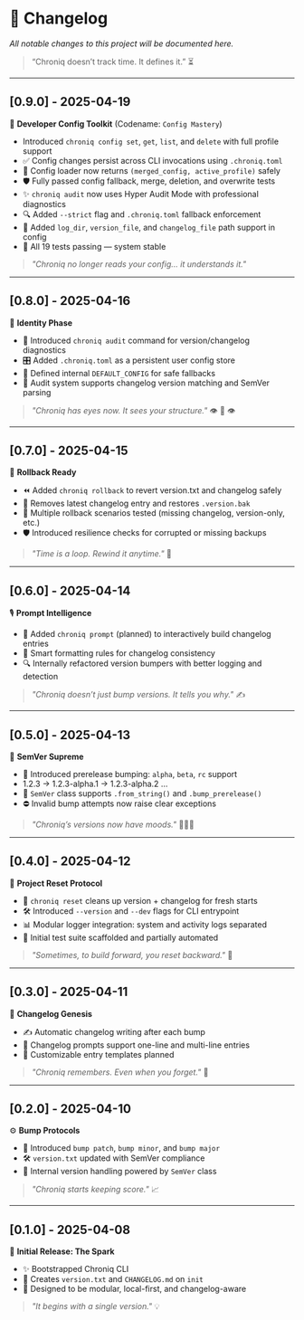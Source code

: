 # 📜 Changelog  

_All notable changes to this project will be documented here._  
> “Chroniq doesn’t track time. It defines it.” ⏳

---

## [0.9.0] - 2025-04-19  

🧰 **Developer Config Toolkit** (Codename: `Config Mastery`)  

- Introduced `chroniq config set`, `get`, `list`, and `delete` with full profile support  
- ✅ Config changes persist across CLI invocations using `.chroniq.toml`  
- 🔐 Config loader now returns `(merged_config, active_profile)` safely  
- 🛡️ Fully passed config fallback, merge, deletion, and overwrite tests  
- ✨ `chroniq audit` now uses Hyper Audit Mode with professional diagnostics  
- 🔍 Added `--strict` flag and `.chroniq.toml` fallback enforcement  
- 📂 Added `log_dir`, `version_file`, and `changelog_file` path support in config  
- 🧪 All 19 tests passing — system stable  

> _"Chroniq no longer reads your config… it understands it."_

---

## [0.8.0] - 2025-04-16  

🪪 **Identity Phase**  

- 🧪 Introduced `chroniq audit` command for version/changelog diagnostics  
- 🎛️ Added `.chroniq.toml` as a persistent user config store  
- 🧱 Defined internal `DEFAULT_CONFIG` for safe fallbacks  
- 🎯 Audit system supports changelog version matching and SemVer parsing  

> _"Chroniq has eyes now. It sees your structure."_ 👁️ 👄 👁️

---

## [0.7.0] - 2025-04-15  

🔄 **Rollback Ready**  

- ⏪ Added `chroniq rollback` to revert version.txt and changelog safely  
- 🧹 Removes latest changelog entry and restores `.version.bak`  
- 🧪 Multiple rollback scenarios tested (missing changelog, version-only, etc.)  
- 🛡️ Introduced resilience checks for corrupted or missing backups  

> _"Time is a loop. Rewind it anytime."_ 🔁

---

## [0.6.0] - 2025-04-14  

🎙️ **Prompt Intelligence**  

- 🧠 Added `chroniq prompt` (planned) to interactively build changelog entries  
- 📝 Smart formatting rules for changelog consistency  
- 🔍 Internally refactored version bumpers with better logging and detection  

> _"Chroniq doesn’t just bump versions. It tells you why."_ ✍️

---

## [0.5.0] - 2025-04-13  

🔖 **SemVer Supreme**  

- 🧪 Introduced prerelease bumping: `alpha`, `beta`, `rc` support  
- 1.2.3 → 1.2.3-alpha.1 → 1.2.3-alpha.2 …  
- 🧠 `SemVer` class supports `.from_string()` and `.bump_prerelease()`  
- ⛔ Invalid bump attempts now raise clear exceptions  

> _"Chroniq’s versions now have moods."_ 😤😎😱

---

## [0.4.0] - 2025-04-12  

🧱 **Project Reset Protocol**  

- 🧹 `chroniq reset` cleans up version + changelog for fresh starts  
- 🛠️ Introduced `--version` and `--dev` flags for CLI entrypoint  
- 📊 Modular logger integration: system and activity logs separated  
- 🧪 Initial test suite scaffolded and partially automated  

> _"Sometimes, to build forward, you reset backward."_ 🧼

---

## [0.3.0] - 2025-04-11  

📓 **Changelog Genesis**  

- ✍️ Automatic changelog writing after each bump  
- 🧠 Changelog prompts support one-line and multi-line entries  
- 🧾 Customizable entry templates planned  

> _"Chroniq remembers. Even when you forget."_ 📝

---

## [0.2.0] - 2025-04-10  

⚙️ **Bump Protocols**  

- 🚀 Introduced `bump patch`, `bump minor`, and `bump major`  
- 🛠️ `version.txt` updated with SemVer compliance  
- 🧪 Internal version handling powered by `SemVer` class  

> _"Chroniq starts keeping score."_ 📈

---

## [0.1.0] - 2025-04-08  

🌱 **Initial Release: The Spark**  

- ✨ Bootstrapped Chroniq CLI  
- 📂 Creates `version.txt` and `CHANGELOG.md` on `init`  
- 🧠 Designed to be modular, local-first, and changelog-aware  

> _"It begins with a single version."_ 💡